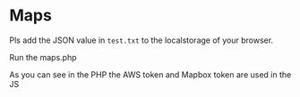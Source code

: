 # Maps

Pls add the JSON value in `test.txt` to the localstorage of your browser.

Run the maps.php

As you can see in the PHP the AWS token and Mapbox token are used in the JS